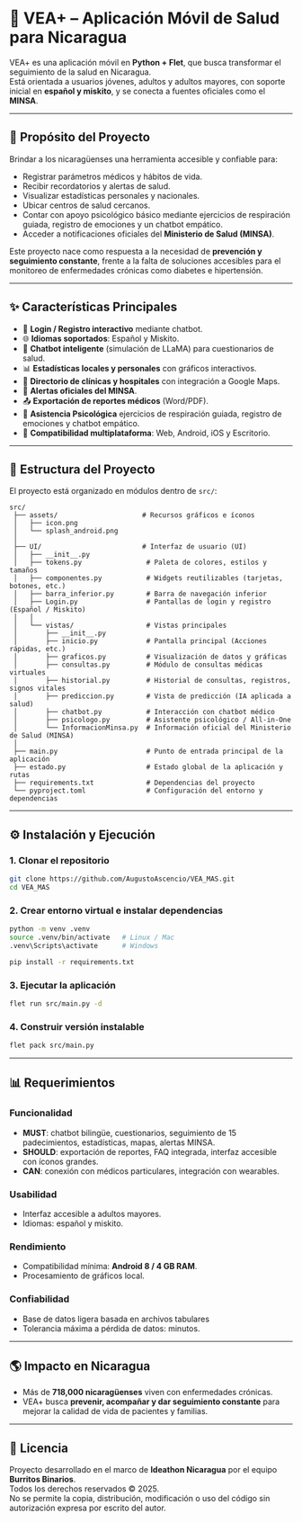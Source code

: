 # 📱 VEA+ – Aplicación Móvil de Salud para Nicaragua

VEA+ es una aplicación móvil en **Python + Flet**, que busca transformar el seguimiento de la salud en Nicaragua.  
Está orientada a usuarios jóvenes, adultos y adultos mayores, con soporte inicial en **español y miskito**, y se conecta a fuentes oficiales como el **MINSA**.

---

## 📖 Propósito del Proyecto
Brindar a los nicaragüenses una herramienta accesible y confiable para:
- Registrar parámetros médicos y hábitos de vida.  
- Recibir recordatorios y alertas de salud.  
- Visualizar estadísticas personales y nacionales.  
- Ubicar centros de salud cercanos.  
- Contar con apoyo psicológico básico mediante ejercicios de respiración guiada, registro de emociones y un chatbot empático.
- Acceder a notificaciones oficiales del **Ministerio de Salud (MINSA)**.  

Este proyecto nace como respuesta a la necesidad de **prevención y seguimiento constante**, frente a la falta de soluciones accesibles para el monitoreo de enfermedades crónicas como diabetes e hipertensión.

---

## ✨ Características Principales
- 🔐 **Login / Registro interactivo** mediante chatbot.  
- 🌐 **Idiomas soportados**: Español y Miskito.  
- 🤖 **Chatbot inteligente** (simulación de LLaMA) para cuestionarios de salud.  
- 📊 **Estadísticas locales y personales** con gráficos interactivos.  
- 🏥 **Directorio de clínicas y hospitales** con integración a Google Maps.  
- 📢 **Alertas oficiales del MINSA**.  
- 📤 **Exportación de reportes médicos** (Word/PDF).  
- 🧠 **Asistencia Psicológica** ejercicios de respiración guiada, registro de emociones y chatbot empático.
- 📱 **Compatibilidad multiplataforma**: Web, Android, iOS y Escritorio.  

---

## 📂 Estructura del Proyecto
El proyecto está organizado en módulos dentro de `src/`:

```
src/
 ├── assets/                     # Recursos gráficos e íconos
 │   ├── icon.png
 │   └── splash_android.png
 │
 ├── UI/                         # Interfaz de usuario (UI)
 │   ├── __init__.py
 │   ├── tokens.py                # Paleta de colores, estilos y tamaños
 │   ├── componentes.py           # Widgets reutilizables (tarjetas, botones, etc.)
 │   ├── barra_inferior.py        # Barra de navegación inferior
 │   ├── Login.py                 # Pantallas de login y registro (Español / Miskito)
 │   │
 │   └── vistas/                  # Vistas principales
 │       ├── __init__.py
 │       ├── inicio.py            # Pantalla principal (Acciones rápidas, etc.)
 │       ├── graficos.py          # Visualización de datos y gráficas
 │       ├── consultas.py         # Módulo de consultas médicas virtuales
 │       ├── historial.py         # Historial de consultas, registros, signos vitales
 │       ├── prediccion.py        # Vista de predicción (IA aplicada a salud)
 │       ├── chatbot.py           # Interacción con chatbot médico
 │       ├── psicologo.py         # Asistente psicológico / All-in-One
 │       └── InformacionMinsa.py  # Información oficial del Ministerio de Salud (MINSA)
 │
 ├── main.py                      # Punto de entrada principal de la aplicación
 ├── estado.py                    # Estado global de la aplicación y rutas
 ├── requirements.txt             # Dependencias del proyecto
 └── pyproject.toml               # Configuración del entorno y dependencias

```
---

## ⚙️ Instalación y Ejecución

### 1. Clonar el repositorio
```bash
git clone https://github.com/AugustoAscencio/VEA_MAS.git
cd VEA_MAS
```

### 2. Crear entorno virtual e instalar dependencias
```bash
python -m venv .venv
source .venv/bin/activate   # Linux / Mac
.venv\Scripts\activate      # Windows

pip install -r requirements.txt
```

### 3. Ejecutar la aplicación
```bash
flet run src/main.py -d
```

### 4. Construir versión instalable
```bash
flet pack src/main.py
```

---

## 📊 Requerimientos 

### Funcionalidad 
- **MUST**: chatbot bilingüe, cuestionarios, seguimiento de 15 padecimientos, estadísticas, mapas, alertas MINSA.  
- **SHOULD**: exportación de reportes, FAQ integrada, interfaz accesible con íconos grandes.  
- **CAN**: conexión con médicos particulares, integración con wearables.  

### Usabilidad
- Interfaz accesible a adultos mayores.  
- Idiomas: español y miskito.  

### Rendimiento
- Compatibilidad mínima: **Android 8 / 4 GB RAM**.  
- Procesamiento de gráficos local.  

### Confiabilidad
- Base de datos ligera basada en archivos tabulares
- Tolerancia máxima a pérdida de datos: minutos.  

---

## 🌎 Impacto en Nicaragua
- Más de **718,000 nicaragüenses** viven con enfermedades crónicas.  
- VEA+ busca **prevenir, acompañar y dar seguimiento constante** para mejorar la calidad de vida de pacientes y familias.  

---

## 📜 Licencia
Proyecto desarrollado en el marco de **Ideathon Nicaragua** por el equipo **Burritos Binarios**.  
Todos los derechos reservados © 2025.  
No se permite la copia, distribución, modificación o uso del código sin autorización expresa por escrito del autor.